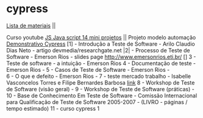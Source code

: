 # cypress


[Lista de materiais](https://www.evernote.com/shard/s623/sh/9289d14d-d0b7-d309-1959-d195a577656a/7df53fa358a8217be60a61a15e80914c)
||

Curso youtube [JS Java script 14 mini projetos](https://www.youtube.com/watch?v=i6Oi-YtXnAU)
||
Projeto modelo automação [Demonstrativo Cypress]()
[1] - Introdução a Teste de Software - Arilo Claudio Dias Neto - artigo devmedia/researchgate.net
|2| - Processo de Teste de Software - Emerson Rios - slides page http://www.emersonrios.eti.br/ 
[] 3 - Teste de software - a intuição - Emerson Rios 
4 - Documentação de teste - Emerson Rios - 
5 - Casos de Teste de Software - Emerson Rios -  
6 - O que e defeito - Emerson Rios - 
7 - teste mercado trabalho - Isabelle Vasconcelos Torres e Filipe Bernardes Barbosa [link]() 
8 - Workshop de Teste de  Software (visão geral) - 
9 - Workshop de Teste de  Software (práticas) - 
10 - Base de Conhecimento Em Teste de Software - Comissão Internacional para Qualificação de Teste de Software 2005-2007 - (LIVRO - páginas / tempo estimado)
11 - curso cypress 1















